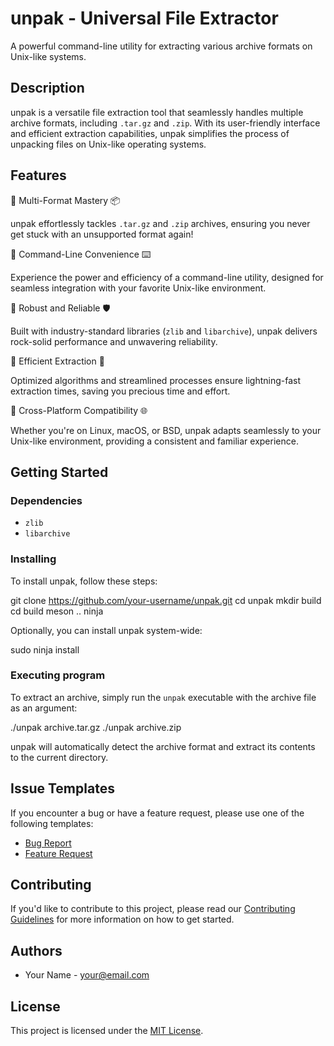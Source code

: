 # unpak - Universal File Extractor

A powerful command-line utility for extracting various archive formats on Unix-like systems.

## Description

unpak is a versatile file extraction tool that seamlessly handles multiple archive formats, including `.tar.gz` and `.zip`. With its user-friendly interface and efficient extraction capabilities, unpak simplifies the process of unpacking files on Unix-like operating systems.

## Features
🌋 Multi-Format Mastery 📦

unpak effortlessly tackles `.tar.gz` and `.zip` archives, ensuring you never get stuck with an unsupported format again!

🌋 Command-Line Convenience ⌨️

Experience the power and efficiency of a command-line utility, designed for seamless integration with your favorite Unix-like environment.

🌋 Robust and Reliable 🛡️

Built with industry-standard libraries (`zlib` and `libarchive`), unpak delivers rock-solid performance and unwavering reliability.

🌋 Efficient Extraction 🚀

Optimized algorithms and streamlined processes ensure lightning-fast extraction times, saving you precious time and effort.

🌋 Cross-Platform Compatibility 🌐

Whether you're on Linux, macOS, or BSD, unpak adapts seamlessly to your Unix-like environment, providing a consistent and familiar experience.

## Getting Started

### Dependencies
- `zlib`
- `libarchive`

### Installing
To install unpak, follow these steps:

git clone https://github.com/your-username/unpak.git
cd unpak
mkdir build
cd build
meson ..
ninja


Optionally, you can install unpak system-wide:

sudo ninja install


### Executing program
To extract an archive, simply run the `unpak` executable with the archive file as an argument:

./unpak archive.tar.gz
./unpak archive.zip


unpak will automatically detect the archive format and extract its contents to the current directory.

## Issue Templates
If you encounter a bug or have a feature request, please use one of the following templates:

- [Bug Report](.github/ISSUE_TEMPLATE/bug_report.md)
- [Feature Request](.github/ISSUE_TEMPLATE/feature_request.md)

## Contributing

If you'd like to contribute to this project, please read our [Contributing Guidelines](CONTRIBUTING.md) for more information on how to get started.

## Authors
- Your Name - your@email.com

## License
This project is licensed under the [MIT License](LICENSE).
